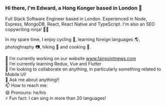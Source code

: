 ### Hi there, I'm Edward, a Hong Konger based in London 👋

Full Stack Software Engineer based in London. Experienced in Node, Express, MongoDB, React, React Native and TypeScript. I'm also an SEO copywriting ninja! 🐱‍👤

In my spare time, I enjoy cycling 🚴, learning foreign languages 🌎, photoghraphy 📷, hiking 🥾 and cooking 🍚. 

🔭 I’m currently working on our website www.fairpointnews.com  <br />
🌱 I’m currently learning Redux, Vue and Flutter <br />
👯 I’m looking to collaborate on anything, in particularly something related to Mobile UI! <br />
💬 Ask me about anything!! <br />
📫 How to reach me:  <br />
😄 Pronouns: he/his <br />
⚡ Fun fact: I can sing in more than 20 languages! <br />
